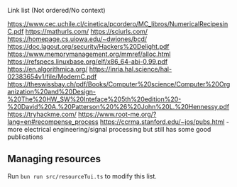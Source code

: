 Link list (Not ordered/No context)

https://www.cec.uchile.cl/cinetica/pcordero/MC_libros/NumericalRecipesinC.pdf
https://mathurls.com/
https://sciurls.com/
https://homepage.cs.uiowa.edu/~dwjones/bcd/
https://doc.lagout.org/security/Hackers%20Delight.pdf
https://www.memorymanagement.org/mmref/alloc.html
https://refspecs.linuxbase.org/elf/x86_64-abi-0.99.pdf
https://en.algorithmica.org/
https://inria.hal.science/hal-02383654v1/file/ModernC.pdf
https://theswissbay.ch/pdf/Books/Computer%20science/Computer%20Organization%20and%20Design-%20The%20HW_SW%20Inteface%205th%20edition%20-%20David%20A.%20Patterson%20%26%20John%20L.%20Hennessy.pdf
https://tryhackme.com/
https://www.root-me.org/?lang=en#recompense_process
https://ccrma.stanford.edu/~jos/pubs.html - more electrical engineering/signal processing but still has some good publications

## Managing resources

Run `bun run src/resourceTui.ts` to modify this list.
